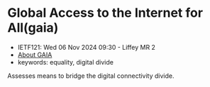 # Global Access to the Internet for All(gaia)
* <IETFschedule>IETF121: Wed 06 Nov 2024 09:30 - Liffey MR 2</IETFschedule>
* [About GAIA](https://datatracker.ietf.org/group/gaia/about/)
* keywords: equality, digital divide

Assesses means to bridge the digital connectivity divide.